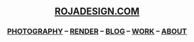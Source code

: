 ## <p align="center">[ROJADESIGN.COM](https://www.rojadesign.com)</p>

<!--##### <p align="center">software engineering team lead & disciplined designer</p>-->

### <p align="center">[PHOTOGRAPHY](https://www.instagram.com/rojadesign.photos) – [RENDER](https://www.instagram.com/rojadesign) – [BLOG](https://www.rojadesign.com/blog) – [WORK](https://www.rojadesign.com/work) – [ABOUT](https://www.rojadesign.com/about)</p>

<!--
##### <p align="center">some of my render work:</p>
<p align="center">
  <img src="https://www.rojadesign.com/img/render/1.jpg" width="200"/>
  <img src="https://www.rojadesign.com/img/render/2.jpg" width="200"/>
  <img src="https://www.rojadesign.com/img/render/3.jpg" width="200"/>
</p>
-->
